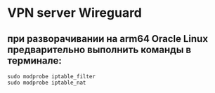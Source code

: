 # VPN server Wireguard
## при разворачивании на arm64 Oracle Linux предварительно выполнить команды в терминале:
```
sudo modprobe iptable_filter
sudo modprobe iptable_nat
```
